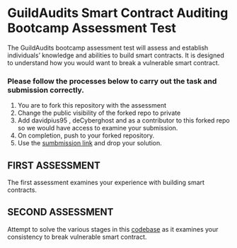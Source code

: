 # GuildAudits Smart Contract Auditing Bootcamp Assessment Test

The GuildAudits bootcamp assessment test will assess and establish individuals’ knowledge and abilities to build smart contracts. It is designed to understand how you would want to break a vulnerable smart contract.

### Please follow the processes below to carry out the task and submission correctly.



1. You are to fork this repository with the assessment
2. Change the public visibility of the forked repo to private
3. Add davidpius95 , deCyberghost and  as a contributor to this forked repo so we would have access to examine your submission.
4. On completion, push to your forked repository.
5. Use the [sumbmission link](https://forms.gle/ZPpPCoNHKaSYs5HT7) and drop your solution. 

## FIRST ASSESSMENT

The first assessment examines your experience with building smart contracts.

## SECOND ASSESSMENT

Attempt to solve the various stages in this [codebase](ctf-challenge/challenge.sol) as it examines your consistency to break vulnerable smart contract.

